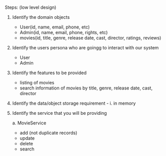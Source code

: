 Steps: (low level design)

1. Identify the domain objects
    - User(id, name, email, phone, etc)
    - Admin(id, name, email, phone, rights, etc)
    - movies(id, title, genre, release date, cast, director, ratings, reviews)

2. Identify the users persona who are goingg to interact with our system
    - User
    - Admin

3. Identify the features to be provided
    - listing of movies
    - search information of movies by title, genre, release date, cast, director

4. Identify the data/object storage requirement -
   i. in memory


5. Identify the service that you will be providing

   a. MovieService
   - add (not duplicate records)
   - update
   - delete
   - search
